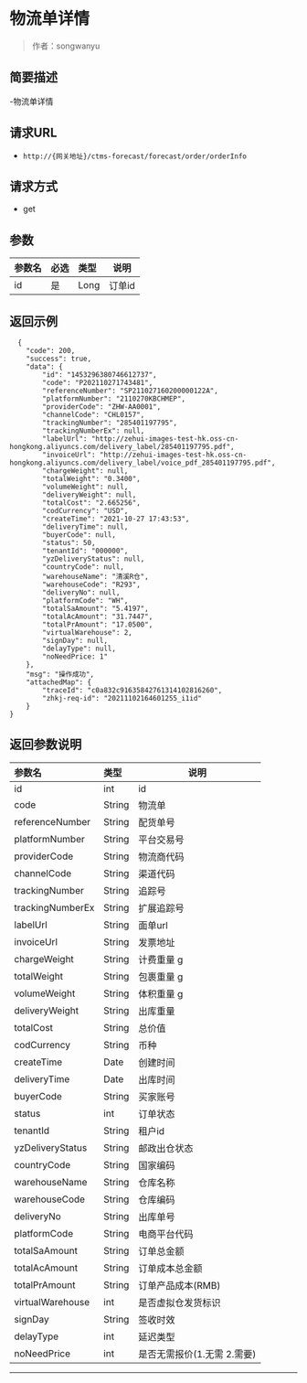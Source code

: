 # 物流单详情

> 作者：songwanyu

## 简要描述

-物流单详情

## 请求URL
- `http://{网关地址}/ctms-forecast/forecast/order/orderInfo`
  
## 请求方式
- get 

## 参数

|参数名|必选|类型|说明|
|:----    |:---|:----- |-----   |
|id |是  |Long |订单id   |
## 返回示例 

``` 
  {
	"code": 200,
	"success": true,
	"data": {
		"id": "1453296380746612737",
		"code": "P202110271743481",
		"referenceNumber": "SP211027160200000122A",
		"platformNumber": "2110270KBCHMEP",
		"providerCode": "ZHW-AA0001",
		"channelCode": "CHL0157",
		"trackingNumber": "285401197795",
		"trackingNumberEx": null,
		"labelUrl": "http://zehui-images-test-hk.oss-cn-hongkong.aliyuncs.com/delivery_label/285401197795.pdf",
		"invoiceUrl": "http://zehui-images-test-hk.oss-cn-hongkong.aliyuncs.com/delivery_label/voice_pdf_285401197795.pdf",
		"chargeWeight": null,
		"totalWeight": "0.3400",
		"volumeWeight": null,
		"deliveryWeight": null,
		"totalCost": "2.665256",
		"codCurrency": "USD",
		"createTime": "2021-10-27 17:43:53",
		"deliveryTime": null,
		"buyerCode": null,
		"status": 50,
		"tenantId": "000000",
		"yzDeliveryStatus": null,
		"countryCode": null,
		"warehouseName": "清溪R仓",
		"warehouseCode": "R293",
		"deliveryNo": null,
		"platformCode": "WH",
		"totalSaAmount": "5.4197",
		"totalAcAmount": "31.7447",
		"totalPrAmount": "17.0500",
		"virtualWarehouse": 2,
		"signDay": null,
		"delayType": null,
		"noNeedPrice: 1"
	},
	"msg": "操作成功",
	"attachedMap": {
		"traceId": "c0a832c91635842761314102816260",
		"zhkj-req-id": "20211102164601255_i1id"
	}
}
```

## 返回参数说明 

|参数名|类型|说明|
|:-----  |:-----|-----                           |
|id |int   |id |
|code |String   |物流单 |
|referenceNumber |String   |配货单号 |
|platformNumber |String   |平台交易号 |
|providerCode |String   |物流商代码 |
|channelCode |String   |渠道代码 |
|trackingNumber |String   |追踪号 |
|trackingNumberEx |String   |扩展追踪号 |
|labelUrl |String   |面单url |
|invoiceUrl |String   |发票地址 |
|chargeWeight |String   |计费重量 g |
|totalWeight |String   |包裹重量 g |
|volumeWeight |String   |体积重量 g |
|deliveryWeight |String   |出库重量 |
|totalCost |String   |总价值 |
|codCurrency |String   |币种 |
|createTime |Date   |创建时间 |
|deliveryTime |Date   |出库时间 |
|buyerCode |String   |买家账号 |
|status |int   |订单状态 |
|tenantId |String   |租户id |
|yzDeliveryStatus |String   |邮政出仓状态 |
|countryCode |String   |国家编码 |
|warehouseName |String   |仓库名称 |
|warehouseCode |String   |仓库编码 |
|deliveryNo |String   |出库单号 |
|platformCode |String   |电商平台代码 |
|totalSaAmount |String   |订单总金额 |
|totalAcAmount |String   |订单成本总金额 |
|totalPrAmount |String   |订单产品成本(RMB) |
|virtualWarehouse |int   |是否虚拟仓发货标识 |
|signDay |String   |签收时效 |
|delayType |int   |延迟类型 |
|noNeedPrice |int   |是否无需报价(1.无需 2.需要) |

----------------------------------------------------------------------------------------------------